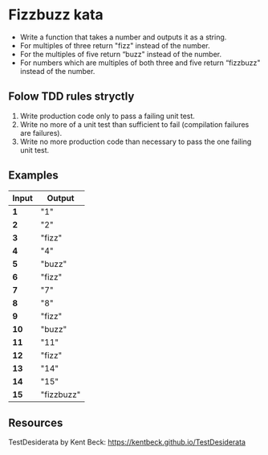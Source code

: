 # Fizzbuzz kata

- Write a function that takes a number and outputs it as a string.
- For multiples of three return "fizz" instead of the number.
- For the multiples of five return “buzz" instead of the number.
- For numbers which are multiples of both three and five return “fizzbuzz" instead of the number.

## Folow TDD rules stryctly

1. Write production code only to pass a failing unit test.
2. Write no more of a unit test than sufficient to fail (compilation failures are failures).
3. Write no more production code than necessary to pass the one failing unit test.

## Examples

| **Input** | **Output** |
| --------- | ---------- |
| **1**     | "1"        |
| **2**     | "2"        |
| **3**     | "fizz"     |
| **4**     | "4"        |
| **5**     | "buzz"     |
| **6**     | "fizz"     |
| **7**     | "7"        |
| **8**     | "8"        |
| **9**     | "fizz"     |
| **10**    | "buzz"     |
| **11**    | "11"       |
| **12**    | "fizz"     |
| **13**    | "14"       |
| **14**    | "15"       |
| **15**    | "fizzbuzz" |

## Resources

TestDesiderata by Kent Beck: <https://kentbeck.github.io/TestDesiderata>
